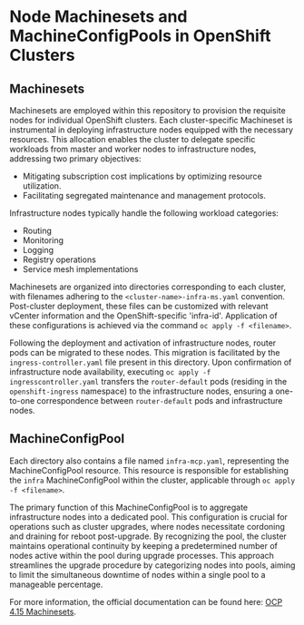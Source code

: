 # Node Machinesets and MachineConfigPools in OpenShift Clusters

## Machinesets

Machinesets are employed within this repository to provision the requisite nodes for individual OpenShift clusters. Each cluster-specific Machineset is instrumental in deploying infrastructure nodes equipped with the necessary resources. This allocation enables the cluster to delegate specific workloads from master and worker nodes to infrastructure nodes, addressing two primary objectives:

- Mitigating subscription cost implications by optimizing resource utilization.
- Facilitating segregated maintenance and management protocols.

Infrastructure nodes typically handle the following workload categories:

- Routing
- Monitoring
- Logging
- Registry operations
- Service mesh implementations

Machinesets are organized into directories corresponding to each cluster, with filenames adhering to the `<cluster-name>-infra-ms.yaml` convention. Post-cluster deployment, these files can be customized with relevant vCenter information and the OpenShift-specific 'infra-id'. Application of these configurations is achieved via the command `oc apply -f <filename>`.

Following the deployment and activation of infrastructure nodes, router pods can be migrated to these nodes. This migration is facilitated by the `ingress-controller.yaml` file present in this directory. Upon confirmation of infrastructure node availability, executing `oc apply -f ingresscontroller.yaml` transfers the `router-default` pods (residing in the `openshift-ingress` namespace) to the infrastructure nodes, ensuring a one-to-one correspondence between `router-default` pods and infrastructure nodes.

## MachineConfigPool

Each directory also contains a file named `infra-mcp.yaml`, representing the MachineConfigPool resource. This resource is responsible for establishing the `infra` MachineConfigPool within the cluster, applicable through `oc apply -f <filename>`.

The primary function of this MachineConfigPool is to aggregate infrastructure nodes into a dedicated pool. This configuration is crucial for operations such as cluster upgrades, where nodes necessitate cordoning and draining for reboot post-upgrade. By recognizing the pool, the cluster maintains operational continuity by keeping a predetermined number of nodes active within the pool during upgrade processes. This approach streamlines the upgrade procedure by categorizing nodes into pools, aiming to limit the simultaneous downtime of nodes within a single pool to a manageable percentage.


For more information, the official documentation can be found here: [OCP 4.15 Machinesets](https://docs.openshift.com/container-platform/4.15/machine_management/creating-infrastructure-machinesets.html).
